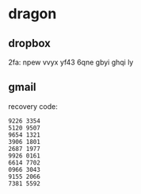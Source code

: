 # dragon
## dropbox
2fa: npew vvyx yf43 6qne gbyi ghqi ly

## gmail
recovery code:
```
9226 3354
5120 9507
9654 1321
3906 1801
2687 1977
9926 0161
6614 7702
0966 3043
9155 2066
7381 5592
```
